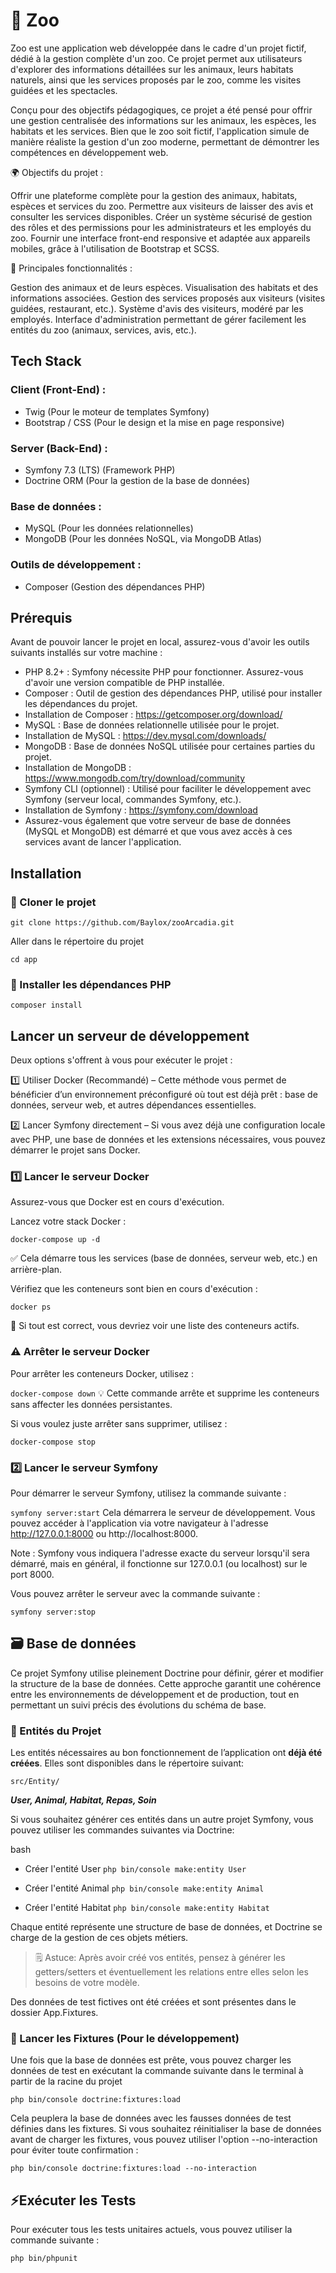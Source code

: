 # 🐘 Zoo 

Zoo est une application web développée dans le cadre d'un projet fictif, dédié à la gestion complète d'un zoo. Ce projet permet aux utilisateurs d'explorer des informations détaillées sur les animaux, leurs habitats naturels, ainsi que les services proposés par le zoo, comme les visites guidées et les spectacles.

Conçu pour des objectifs pédagogiques, ce projet a été pensé pour offrir une gestion centralisée des informations sur les animaux, les espèces, les habitats et les services. Bien que le zoo soit fictif, l'application simule de manière réaliste la gestion d'un zoo moderne, permettant de démontrer les compétences en développement web.

🌍 Objectifs du projet :

Offrir une plateforme complète pour la gestion des animaux, habitats, espèces et services du zoo.
Permettre aux visiteurs de laisser des avis et consulter les services disponibles.
Créer un système sécurisé de gestion des rôles et des permissions pour les administrateurs et les employés du zoo.
Fournir une interface front-end responsive et adaptée aux appareils mobiles, grâce à l'utilisation de Bootstrap et SCSS.

🚀 Principales fonctionnalités :

Gestion des animaux et de leurs espèces.
Visualisation des habitats et des informations associées.
Gestion des services proposés aux visiteurs (visites guidées, restaurant, etc.).
Système d'avis des visiteurs, modéré par les employés.
Interface d'administration permettant de gérer facilement les entités du zoo (animaux, services, avis, etc.).


## Tech Stack
### Client (Front-End) :
- Twig (Pour le moteur de templates Symfony)
- Bootstrap / CSS (Pour le design et la mise en page responsive)

### Server (Back-End) :
- Symfony 7.3 (LTS) (Framework PHP)
- Doctrine ORM (Pour la gestion de la base de données)

### Base de données :
- MySQL (Pour les données relationnelles)
- MongoDB (Pour les données NoSQL, via MongoDB Atlas)

### Outils de développement :
- Composer (Gestion des dépendances PHP)

## Prérequis

Avant de pouvoir lancer le projet en local, assurez-vous d'avoir les outils suivants installés sur votre machine :

- PHP 8.2+ : Symfony nécessite PHP pour fonctionner. Assurez-vous d'avoir une version compatible de PHP installée.
- Composer : Outil de gestion des dépendances PHP, utilisé pour installer les dépendances du projet.
- Installation de Composer : https://getcomposer.org/download/
- MySQL : Base de données relationnelle utilisée pour le projet.
- Installation de MySQL : https://dev.mysql.com/downloads/
- MongoDB : Base de données NoSQL utilisée pour certaines parties du projet.
- Installation de MongoDB : https://www.mongodb.com/try/download/community
- Symfony CLI (optionnel) : Utilisé pour faciliter le développement avec Symfony (serveur local, commandes Symfony, etc.).
- Installation de Symfony : https://symfony.com/download
- Assurez-vous également que votre serveur de base de données (MySQL et MongoDB) est démarré et que vous avez accès à ces services avant de lancer l'application.

## Installation
### 🔽 Cloner le projet

``` git clone https://github.com/Baylox/zooArcadia.git ```

Aller dans le répertoire du projet

``` cd app ```

### 🔧 Installer les dépendances PHP
``` composer install ```

## Lancer un serveur de développement
Deux options s'offrent à vous pour exécuter le projet :

1️⃣ Utiliser Docker (Recommandé) – Cette méthode vous permet de bénéficier d’un environnement préconfiguré où tout est déjà prêt : base de données, serveur web, et autres dépendances essentielles.

2️⃣ Lancer Symfony directement – Si vous avez déjà une configuration locale avec PHP, une base de données et les extensions nécessaires, vous pouvez démarrer le projet sans Docker.

### 1️⃣ Lancer le serveur Docker
Assurez-vous que Docker est en cours d'exécution.

Lancez votre stack Docker :

``` docker-compose up -d ```

✅ Cela démarre tous les services (base de données, serveur web, etc.) en arrière-plan.

Vérifiez que les conteneurs sont bien en cours d'exécution :

``` docker ps ```

🎯 Si tout est correct, vous devriez voir une liste des conteneurs actifs.

### ⚠️ Arrêter le serveur Docker
Pour arrêter les conteneurs Docker, utilisez :

``` docker-compose down ```
💡 Cette commande arrête et supprime les conteneurs sans affecter les données persistantes.

Si vous voulez juste arrêter sans supprimer, utilisez :

``` docker-compose stop ```
### 2️⃣ Lancer le serveur Symfony
Pour démarrer le serveur Symfony, utilisez la commande suivante :

``` symfony server:start ```
Cela démarrera le serveur de développement. Vous pouvez accéder à l'application via votre navigateur à l'adresse http://127.0.0.1:8000 ou http://localhost:8000.

Note : Symfony vous indiquera l'adresse exacte du serveur lorsqu'il sera démarré, mais en général, il fonctionne sur 127.0.0.1 (ou localhost) sur le port 8000.

Vous pouvez arrêter le serveur avec la commande suivante :

``` symfony server:stop ```

## 🗃️ Base de données
Ce projet Symfony utilise pleinement Doctrine pour définir, gérer et modifier la structure de la base de données.
Cette approche garantit une cohérence entre les environnements de développement et de production, tout en permettant un suivi précis des évolutions du schéma de base.

### 🧩 Entités du Projet

Les entités nécessaires au bon fonctionnement de l’application ont **déjà été créées**.
Elles sont disponibles dans le répertoire suivant:

`` src/Entity/ ``

***User, Animal, Habitat, Repas, Soin***


Si vous souhaitez générer ces entités dans un autre projet Symfony, vous pouvez utiliser les commandes suivantes via Doctrine:

bash
- Créer l'entité User
``` php bin/console make:entity User ```

- Créer l'entité Animal
``` php bin/console make:entity Animal ```

- Créer l'entité Habitat
``` php bin/console make:entity Habitat ```


Chaque entité représente une structure de base de données, et Doctrine se charge de la gestion de ces objets métiers.

> 🗒️ Astuce: Après avoir créé vos entités, pensez à générer les getters/setters et éventuellement les relations entre elles selon les besoins de votre modèle.

Des données de test fictives ont été créées et sont présentes dans le dossier App.Fixtures.

### 🔄 Lancer les Fixtures (Pour le développement)
Une fois que la base de données est prête, vous pouvez charger les données de test en exécutant la commande suivante dans le terminal à partir de la racine du projet

``` php bin/console doctrine:fixtures:load ```

Cela peuplera la base de données avec les fausses données de test définies dans les fixtures. Si vous souhaitez réinitialiser la base de données avant de charger les fixtures, vous pouvez utiliser l'option --no-interaction pour éviter toute confirmation :

``` php bin/console doctrine:fixtures:load --no-interaction ```

## ⚡Exécuter les Tests
Pour exécuter tous les tests unitaires actuels, vous pouvez utiliser la commande suivante :

``` php bin/phpunit ```

